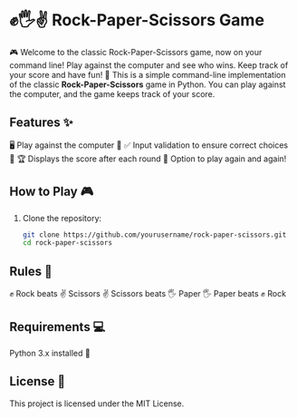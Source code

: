 # ✊🖐✌ Rock-Paper-Scissors Game
🎮 Welcome to the classic Rock-Paper-Scissors game, now on your command line! Play against the computer and see who wins. Keep track of your score and have fun! 🎉
This is a simple command-line implementation of the classic **Rock-Paper-Scissors** game in Python. You can play against the computer, and the game keeps track of your score.

## Features ✨

🖥️ Play against the computer 🤖
✅ Input validation to ensure correct choices 🎯
🏆 Displays the score after each round
🔁 Option to play again and again!

## How to Play 🎮

1. Clone the repository:
   ```bash
   git clone https://github.com/yourusername/rock-paper-scissors.git
   cd rock-paper-scissors

## Rules 📜
✊ Rock beats ✌ Scissors
✌ Scissors beats 🖐 Paper
🖐 Paper beats ✊ Rock

## Requirements 💻
Python 3.x installed 🐍

## License 📜
This project is licensed under the MIT License.

 
 
